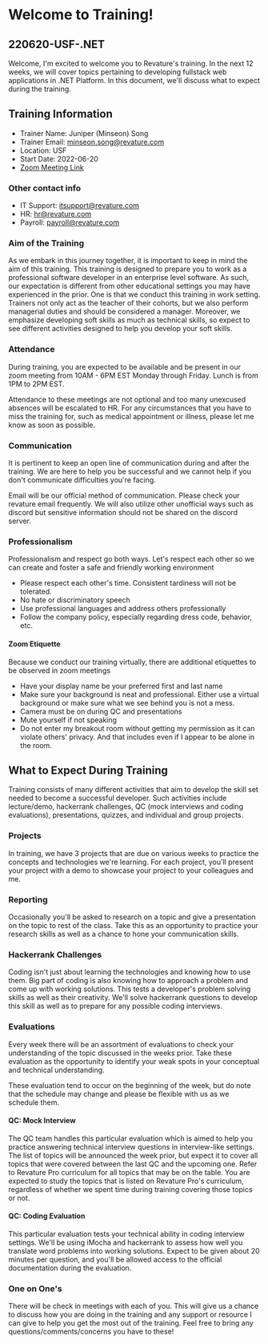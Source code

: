 # Welcome to Training!
## 220620-USF-.NET

Welcome, I'm excited to welcome you to Revature's training. In the next 12 weeks, we will cover topics pertaining to developing fullstack web applications in .NET Platform. In this document, we'll discuss what to expect during the training.

## Training Information
- Trainer Name: Juniper (Minseon) Song
- Trainer Email: minseon.song@revature.com
- Location: USF
- Start Date: 2022-06-20
- [Zoom Meeting Link](https://revature.zoom.us/j/89672971541?pwd=S2tORnNIdjRXU2pvVWRMU2k3WGwyZz09)

### Other contact info
- IT Support: itsupport@revature.com
- HR: hr@revature.com
- Payroll: payroll@revature.com

### Aim of the Training
As we embark in this journey together, it is important to keep in mind the aim of this training. This training is designed to prepare you to work as a professional software developer in an enterprise level software. As such, our expectation is different from other educational settings you may have experienced in the prior. One is that we conduct this training in work setting.  Trainers not only act as the teacher of their cohorts, but we also perform managerial duties and should be considered a manager. Moreover, we emphasize developing soft skills as much as technical skills, so expect to see different activities designed to help you develop your soft skills.

### Attendance
During training, you are expected to be available and be present in our zoom meeting from 10AM - 6PM EST Monday through Friday. Lunch is from 1PM to 2PM EST.

Attendance to these meetings are not optional and too many unexcused absences will be escalated to HR. For any circumstances that you have to miss the training for, such as medical appointment or illness, please let me know as soon as possible.

### Communication
It is pertinent to keep an open line of communication during and after the training. We are here to help you be successful and we cannot help if you don't communicate difficulties you're facing. 

Email will be our official method of communication. Please check your revature email frequently. We will also utilize other unofficial ways such as discord but sensitive information should not be shared on the discord server.

### Professionalism
Professionalism and respect go both ways. Let's respect each other so we can create and foster a safe and friendly working environment
- Please respect each other's time. Consistent tardiness will not be tolerated.
- No hate or discriminatory speech
- Use professional languages and address others professionally
- Follow the company policy, especially regarding dress code, behavior, etc.

#### Zoom Etiquette
Because we conduct our training virtually, there are additional etiquettes to be observed in zoom meetings
- Have your display name be your preferred first and last name
- Make sure your background is neat and professional. Either use a virtual background or make sure what we see behind you is not a mess.
- Camera must be on during QC and presentations
- Mute yourself if not speaking
- Do not enter my breakout room without getting my permission as it can violate others' privacy. And that includes even if I appear to be alone in the room. 

## What to Expect During Training 
Training consists of many different activities that aim to develop the skill set needed to become a successful developer. Such activities include lecture/demo, hackerrank challenges, QC (mock interviews and coding evaluations), presentations, quizzes, and individual and group projects.

### Projects
In training, we have 3 projects that are due on various weeks to practice the concepts and technologies we're learning. For each project, you'll present your project with a demo to showcase your project to your colleagues and me.

### Reporting
Occasionally you'll be asked to research on a topic and give a presentation on the topic to rest of the class. Take this as an opportunity to practice your research skills as well as a chance to hone your communication skills.

### Hackerrank Challenges
Coding isn't just about learning the technologies and knowing how to use them. Big part of coding is also knowing how to approach a problem and come up with working solutions. This tests a developer's problem solving skills as well as their creativity. We'll solve hackerrank questions to develop this skill as well as to prepare for any possible coding interviews.

### Evaluations
Every week there will be an assortment of evaluations to check your understanding of the topic discussed in the weeks prior. Take these evaluation as the opportunity to identify your weak spots in your conceptual and technical understanding.

These evaluation tend to occur on the beginning of the week, but do note that the schedule may change and please be flexible with us as we schedule them.

#### QC: Mock Interview
The QC team handles this particular evaluation which is aimed to help you practice answering technical interview questions in interview-like settings. The list of topics will be announced the week prior, but expect it to cover all topics that were covered between the last QC and the upcoming one. Refer to Revature Pro curriculum for all topics that may be on the table. You are expected to study the topics that is listed on Revature Pro's curriculum, regardless of whether we spent time during training covering those topics or not.

#### QC: Coding Evaluation
This particular evaluation tests your technical ability in coding interview settings. We'll be using iMocha and hackerrank to assess how well you translate word problems into working solutions. Expect to be given about 20 minutes per question, and you'll be allowed access to the official documentation during the evaluation.

### One on One's
There will be check in meetings with each of you. This will give us a chance to discuss how you are doing in the training and any support or resource I can give to help you get the most out of the training. Feel free to bring any questions/comments/concerns you have to these!